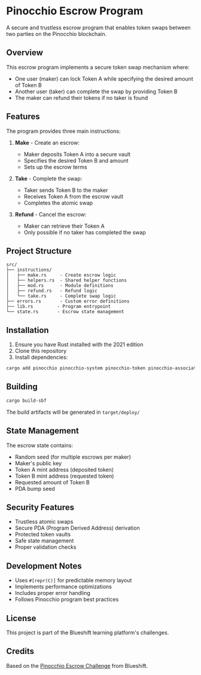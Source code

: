 # Pinocchio Escrow Program

A secure and trustless escrow program that enables token swaps between two parties on the Pinocchio blockchain.

## Overview

This escrow program implements a secure token swap mechanism where:
- One user (maker) can lock Token A while specifying the desired amount of Token B
- Another user (taker) can complete the swap by providing Token B
- The maker can refund their tokens if no taker is found

## Features

The program provides three main instructions:

1. **Make** - Create an escrow:
   - Maker deposits Token A into a secure vault
   - Specifies the desired Token B and amount
   - Sets up the escrow terms

2. **Take** - Complete the swap:
   - Taker sends Token B to the maker
   - Receives Token A from the escrow vault
   - Completes the atomic swap

3. **Refund** - Cancel the escrow:
   - Maker can retrieve their Token A
   - Only possible if no taker has completed the swap

## Project Structure

```
src/
├── instructions/
│   ├── make.rs     - Create escrow logic
│   ├── helpers.rs  - Shared helper functions
│   ├── mod.rs      - Module definitions
│   ├── refund.rs   - Refund logic
│   └── take.rs     - Complete swap logic
├── errors.rs       - Custom error definitions
├── lib.rs         - Program entrypoint
└── state.rs       - Escrow state management
```

## Installation

1. Ensure you have Rust installed with the 2021 edition
2. Clone this repository
3. Install dependencies:

```bash
cargo add pinocchio pinocchio-system pinocchio-token pinocchio-associated-token-account
```

## Building

```bash
cargo build-sbf
```

The build artifacts will be generated in `target/deploy/`

## State Management

The escrow state contains:
- Random seed (for multiple escrows per maker)
- Maker's public key
- Token A mint address (deposited token)
- Token B mint address (requested token)
- Requested amount of Token B
- PDA bump seed

## Security Features

- Trustless atomic swaps
- Secure PDA (Program Derived Address) derivation
- Protected token vaults
- Safe state management
- Proper validation checks

## Development Notes

- Uses `#[repr(C)]` for predictable memory layout
- Implements performance optimizations
- Includes proper error handling
- Follows Pinocchio program best practices

## License

This project is part of the Blueshift learning platform's challenges.

## Credits

Based on the [Pinocchio Escrow Challenge](https://learn.blueshift.gg/en/challenges/pinocchio-escrow) from Blueshift.
